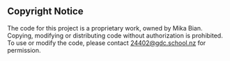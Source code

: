 ## Copyright Notice

The code for this project is a proprietary work, owned by Mika Bian. Copying, modifying or distributing code without authorization is prohibited. To use or modify the code, please contact 24402@gdc.school.nz for permission.

